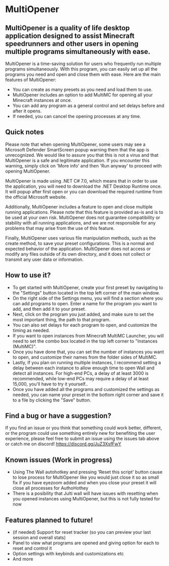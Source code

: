 # MultiOpener

## MultiOpener is a quality of life desktop application designed to assist Minecraft speedrunners and other users in opening multiple programs simultaneously with ease.

MultiOpener is a time-saving solution for users who frequently run multiple programs simultaneously. With this program, you can easily set up all the programs you need and open and close them with ease.
Here are the main features of MultiOpener:

* You can create as many presets as you need and load them to use.
* MultiOpener includes an option to add MultiMC for opening all your Minecraft instances at once.
* You can add any program as a general control and set delays before and after it opens.
* If needed, you can cancel the opening processes at any time.


## Quick notes

Please note that when opening MultiOpener, some users may see a Microsoft Defender SmartScreen popup warning them that the app is unrecognized. We would like to assure you that this is not a virus and that MultiOpener is a safe and legitimate application. If you encounter this warning, simply click on 'More info' and then 'Run anyway' to proceed with opening MultiOpener.

MultiOpener is made using .NET C# 7.0, which means that in order to use the application, you will need to download the .NET Desktop Runtime once. It will popup after first open or you can download the required runtime from the official Microsoft website.

Additionally, MultiOpener includes a feature to open and close multiple running applications. Please note that this feature is provided as-is and is to be used at your own risk. MultiOpener does not guarantee compatibility or stability with all running applications, and we are not responsible for any problems that may arise from the use of this feature.

Finally, MultiOpener uses various file manipulation methods, such as the create method, to save your preset configurations. This is a normal and expected behavior of the application. MultiOpener does not access or modify any files outside of its own directory, and it does not collect or transmit any user data or information.


## How to use it?

* To get started with MultiOpener, create your first preset by navigating to the "Settings" button located in the top left corner of the main window.
* On the right side of the Settings menu, you will find a section where you can add programs to open. Enter a name for the program you want to add, and then add it to your preset.
* Next, click on the program you just added, and make sure to set the most important thing, the path to that program.
* You can also set delays for each program to open, and customize the timing as needed.
* If you want to open instances from Minecraft MultiMC Launcher, you will need to set the combo box located in the top left corner to "Instances (MultiMC)".
* Once you have done that, you can set the number of instances you want to open, and customize their names from the folder sides of MultiMC.
* Lastly, If you plan on running multiple instances, I recommend setting a delay between each instance to allow enough time to open Wall and detect all instances. For high-end PCs, a delay of at least 3000 is recommended, while low-end PCs may require a delay of at least 15,000, you'll have to try it yourself..
* Once you have added all the programs and customized the settings as needed, you can name your preset in the bottom right corner and save it to a file by clicking the "Save" button.


## Find a bug or have a suggestion?

If you find an issue or you think that something could work better, different, or the program could use something entirely new for benefiting the user experience, please feel free to submit an issue using the issues tab above or catch me on discord! https://discord.gg/JuZ3XsfFwY


## Known issues (Work in progress)

* Using The Wall autohotkey and pressing 'Reset this script' button cause to lose process for MultiOpener like you would just close it so as small fix if you have eyezoom added
and when you close your preset it will close all processes for AuthoHothey
* There is a posibility that Julti wall will have issues with resetting when you opened instances using MultiOpener, but this is not fully tested for now


## Features planned to future!

* (if needed) Support for reset tracker (so you can preview your last session and overall stats)
* Panel to view what programs are opened and giving option for each to reset and control it
* Option settings with keybinds and customizations etc
* And more
